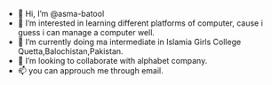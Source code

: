 - 👋 Hi, I’m @asma-batool
- 👀 I’m interested in learning different platforms of computer, cause i guess i can manage a computer well.
- 🌱 I’m currently doing ma intermediate in Islamia Girls College Quetta,Balochistan,Pakistan.
- 💞️ I’m looking to collaborate with alphabet company.
- 📫 you can approuch me through email.

<!---
asma-batool/asma-batool is a ✨ special ✨ repository because its `README.md` (this file) appears on your GitHub profile.
You can click the Preview link to take a look at your changes.
--->
